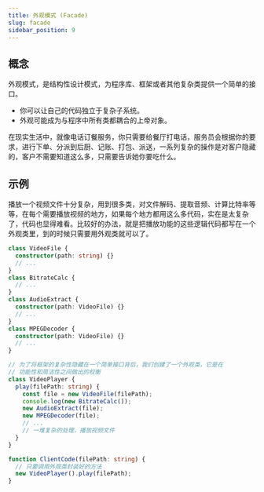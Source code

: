 ```yaml
---
title: 外观模式 (Facade)
slug: facade 
sidebar_position: 9
---
```


## 概念

外观模式，是结构性设计模式，为程序库、框架或者其他复杂类提供一个简单的接口。

- 你可以让自己的代码独立于复杂子系统。
- 外观可能成为与程序中所有类都耦合的上帝对象。

在现实生活中，就像电话订餐服务，你只需要给餐厅打电话，服务员会根据你的要求，进行下单、分派到后厨、记账、打包、派送，一系列复杂的操作是对客户隐藏的，客户不需要知道这么多，只需要告诉她你要吃什么。

## 示例

播放一个视频文件十分复杂，用到很多类，对文件解码、提取音频、计算比特率等等，在每个需要播放视频的地方，如果每个地方都用这么多代码，实在是太复杂了，代码也显得难看。比较好的办法，就是把播放功能的这些逻辑代码都写在一个外观类里，到的时候只需要用外观类就可以了。

```ts
class VideoFile {
  constructor(path: string) {}
  // ...
}
class BitrateCalc {
  // ...
}
class AudioExtract {
  constructor(path: VideoFile) {}
  // ...
}
class MPEGDecoder {
  constructor(path: VideoFile) {}
  // ...
}

// 为了将框架的复杂性隐藏在一个简单接口背后，我们创建了一个外观类，它是在
// 功能性和简洁性之间做出的权衡
class VideoPlayer {
  play(filePath: string) {
    const file = new VideoFile(filePath);
    console.log(new BitrateCalc());
    new AudioExtract(file);
    new MPEGDecoder(file);
    // ...
    // 一堆复杂的处理，播放视频文件
  }
}

function ClientCode(filePath: string) {
  // 只要调用外观类封装好的方法
  new VideoPlayer().play(filePath);
}
```